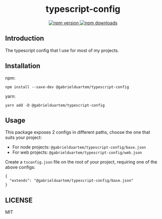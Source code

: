 <div align="center">
  <h1>typescript-config</h1>
</div>

<p align="center">
  <a href="https://www.npmjs.com/package/@gabrielduartem/typescript-config">
    <img src="https://img.shields.io/npm/v/@gabrielduartem/typescript-config.svg" alt="npm version">
  </a>
  <a href="https://www.npmjs.com/package/@gabrielduartem/typescript-config">
    <img src="https://img.shields.io/npm/dw/@gabrielduartem/typescript-config.svg" alt="npm downloads">
  </a>
</p>

## Introduction

The typescript config that I use for most of my projects.

## Installation

npm:

```
npm install --save-dev @gabrielduartem/typescript-config
```

yarn:

```
yarn add -D @gabrielduartem/typescript-config
```

## Usage

This package exposes 2 configs in different paths, choose the one that suits your project:

- For node projects: `@gabrielduartem/typescript-config/base.json`
- For web projects: `@gabrielduartem/typescript-config/web.json`

Create a `tsconfig.json` file on the root of your project, requiring one of the above configs:

```
{
  "extends": "@gabrielduartem/typescript-config/base.json"
}
```

## LICENSE

MIT


